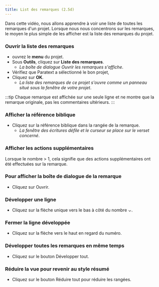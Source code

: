 ```yaml
---
title: List des remarques (2.5d)
---
```

Dans cette vidéo, nous allons apprendre à voir une liste de toutes les remarques d'un projet. Lorsque nous nous concentrons sur les remarques, le moyen le plus simple de les afficher est la liste des remarques du projet.

### Ouvrir la liste des remarques

-   ouvrez le **menu** du projet.
-   Sous **Outils**, cliquez sur **Liste des remarques**.
    -  *La boîte de dialogue Ouvrir les remarques s'affiche*.
-   Vérifiez que Paratext a sélectionné le bon projet,
-   Cliquez sur **OK**.
    -  *La liste des remarques de ce projet s'ouvre comme un panneau situé sous la fenêtre de votre projet*.

:::tip
Chaque remarque est affichée sur une seule ligne et ne montre que la remarque originale, pas les commentaires ultérieurs.
:::

### Afficher la référence biblique

-   Cliquez sur la référence biblique dans la rangée de la remarque.
    -  *La fenêtre des écritures défile et le curseur se place sur le verset concerné*.

### Afficher les actions supplémentaires

Lorsque le nombre \> 1, cela signifie que des actions supplémentaires ont été effectuées sur la remarque.

### Pour afficher la boîte de dialogue de la remarque

-   Cliquez sur Ouvrir.

### Développer une ligne

-   Cliquez sur la flèche unique vers le bas à côté du nombre ⌄.

### Fermer la ligne développée

-   Cliquez sur la flèche vers le haut en regard du numéro.

### Développer toutes les remarques en même temps

-   Cliquez sur le bouton Développer tout.

### Réduire la vue pour revenir au style résumé

-   Cliquez sur le bouton Réduire tout pour réduire les rangées.
